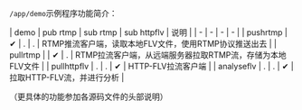 `/app/demo`示例程序功能简介：

| demo | pub rtmp | sub rtmp | sub httpflv | 说明 |
| - | - | - | - |
| pushrtmp    | ✔ | . | . | RTMP推流客户端，读取本地FLV文件，使用RTMP协议推送出去 |
| pullrtmp    |   | ✔ | . | RTMP拉流客户端，从远端服务器拉取RTMP流，存储为本地FLV文件 |
| pullhttpflv | . | . | ✔ | HTTP-FLV拉流客户端 |
| analyseflv  | . | . | ✔ | 拉取HTTP-FLV流，并进行分析 |

（更具体的功能参加各源码文件的头部说明）
